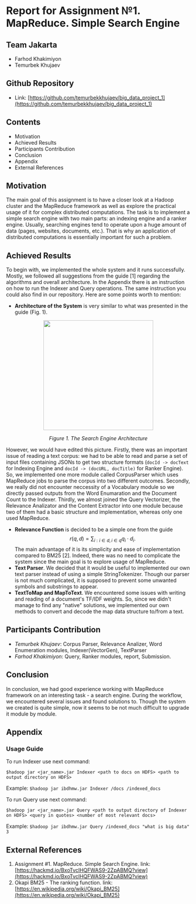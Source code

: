 # Report for Assignment №1. MapReduce. Simple Search Engine
## Team Jakarta
- Farhod Khakimiyon
- Temurbek Khujaev
## Github Repository
- Link: [https://github.com/temurbekkhujaev/big_data_project_1](https://github.com/temurbekkhujaev/big_data_project_1)
## Contents
- Motivation
- Achieved Results
- Participants Contribution
- Conclusion
- Appendix
- External References
## Motivation
The main goal of this assignment is to have a closer look at a Hadoop cluster and the MapReduce framework as well as explore the practical usage of it for complex distributed computations. The task is to implement a simple search engine with two main parts: an indexing engine and a ranker engine. Usually, searching engines tend to operate upon a huge amount of data (pages, websites, documents, etc.). That is why an application of distributed computations is essentially important for such a problem.
## Achieved Results
To begin with, we implemented the whole system and it runs successfully. Mostly, we followed all suggestions from the guide [1] regarding the algorithms and overall architecture. In the Appendix there is an instruction on how to run the Indexer and Query operations. The same instruction you could also find in our repository. Here are some points worth to mention:
- **Architecture of the System** is very similar to what was presented in the guide (Fig. 1). 

<p align="center">
<img src="https://user-images.githubusercontent.com/20341995/66276753-39942e00-e89e-11e9-8a9c-e15df9c7c97c.png" width="300" />
</p>

<p align="center"><i>Figure 1. The Search Engine Architecture</i></p>

However, we would have edited this picture. Firstly, there was an important issue of reading a text corpus: we had to be able to read and parse a set of input files containing JSONs to get two structure formats (`docId -> docText` for Indexing Engine and `docId -> (docURL, docTitle)` for Ranker Engine). So, we implemented one more module called CorpusParser which uses MapReduce jobs to parse the corpus into two different outcomes. Secondly, we really did not encounter neccessity of a Vocabulary module so we directly passed outputs from the Word Enumaration and the Document Count to the Indexer. Thirdly, we almost joined the Query Vectorizer, the Relevance Analizator and the Content Extractor into one module because two of them had a basic structure and implementation, whereas only one used MapReduce.
- **Relevance Function** is decided to be a simple one from the guide $$
r(q,d) = \sum_{i: i\in d, i\in q} q_i \cdot d_i.$$ The main advantage of it is its simplicity and ease of implementation compared to BM25 [2]. Indeed, there was no need to complicate the system since the main goal is to explore usage of MapReduce.
- **Text Parser**. We decided that it would be useful to implemented our own text parser instead of using a simple StringTokenizer. Though our parser is not much complicated, it is supposed to prevent some unwanted symbols and substrings to appear.
- **TextToMap and MapToText**. We encountered some issues with writing and reading of a document's TF/IDF weights. So, since we didn't manage to find any "native" solutions, we implemented our own methods to convert and decode the map data structure to/from a text.
## Participants Contribution


- *Temurbek Khujaev*: Corpus Parser, Relevance Analizer, Word Enumeration modules, Indexer(VectorGen), TextParser
- *Farhod Khakimiyon*: Query, Ranker modules, report, Submission.
## Conclusion
In conclusion, we had good experience working with MapReduce framework on an interesting task - a search engine. During the workflow, we encountered several issues and found solutions to. Though the system we created is quite simple, now it seems to be not much difficult to upgrade it module by module.
## Appendix
### Usage Guide
To run Indexer use next command:
```
$hadoop jar <jar_name>.jar Indexer <path to docs on HDFS> <path to output directory on HDFS>
```
Example: `$hadoop jar ibdhmw.jar Indexer /docs /indexed_docs`

To run Query use next command:
```
$hadoop jar <jar_name>.jar Query <path to output directory of Indexer on HDFS> <query in quotes> <number of most relevant docs>
```
Example: `$hadoop jar ibdhmw.jar Query /indexed_docs "what is big data" 3`

## External References
1. Assignment #1. MapReduce. Simple Search Engine. link: [https://hackmd.io/BxoTvclHQFWAS9-2ZpABMQ?view](https://hackmd.io/BxoTvclHQFWAS9-2ZpABMQ?view)
2. Okapi BM25 - The ranking function. link: [https://en.wikipedia.org/wiki/Okapi_BM25](https://en.wikipedia.org/wiki/Okapi_BM25)
